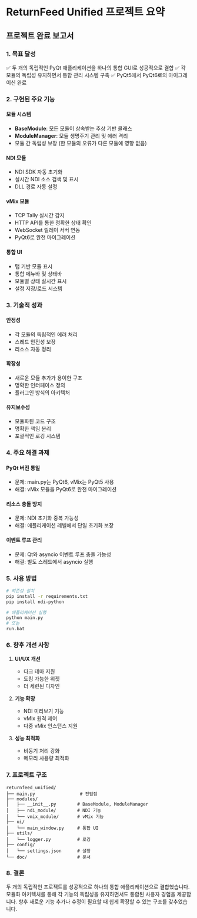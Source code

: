 # ReturnFeed Unified 프로젝트 요약

## 프로젝트 완료 보고서

### 1. 목표 달성
✅ 두 개의 독립적인 PyQt 애플리케이션을 하나의 통합 GUI로 성공적으로 결합
✅ 각 모듈의 독립성 유지하면서 통합 관리 시스템 구축
✅ PyQt5에서 PyQt6로의 마이그레이션 완료

### 2. 구현된 주요 기능

#### 모듈 시스템
- **BaseModule**: 모든 모듈이 상속받는 추상 기반 클래스
- **ModuleManager**: 모듈 생명주기 관리 및 에러 격리
- 모듈 간 독립성 보장 (한 모듈의 오류가 다른 모듈에 영향 없음)

#### NDI 모듈
- NDI SDK 자동 초기화
- 실시간 NDI 소스 검색 및 표시
- DLL 경로 자동 설정

#### vMix 모듈
- TCP Tally 실시간 감지
- HTTP API를 통한 정확한 상태 확인
- WebSocket 릴레이 서버 연동
- PyQt6로 완전 마이그레이션

#### 통합 UI
- 탭 기반 모듈 표시
- 통합 메뉴바 및 상태바
- 모듈별 상태 실시간 표시
- 설정 저장/로드 시스템

### 3. 기술적 성과

#### 안정성
- 각 모듈의 독립적인 에러 처리
- 스레드 안전성 보장
- 리소스 자동 정리

#### 확장성
- 새로운 모듈 추가가 용이한 구조
- 명확한 인터페이스 정의
- 플러그인 방식의 아키텍처

#### 유지보수성
- 모듈화된 코드 구조
- 명확한 책임 분리
- 포괄적인 로깅 시스템

### 4. 주요 해결 과제

#### PyQt 버전 통일
- 문제: main.py는 PyQt6, vMix는 PyQt5 사용
- 해결: vMix 모듈을 PyQt6로 완전 마이그레이션

#### 리소스 충돌 방지
- 문제: NDI 초기화 중복 가능성
- 해결: 애플리케이션 레벨에서 단일 초기화 보장

#### 이벤트 루프 관리
- 문제: Qt와 asyncio 이벤트 루프 충돌 가능성
- 해결: 별도 스레드에서 asyncio 실행

### 5. 사용 방법

```bash
# 의존성 설치
pip install -r requirements.txt
pip install ndi-python

# 애플리케이션 실행
python main.py
# 또는
run.bat
```

### 6. 향후 개선 사항

1. **UI/UX 개선**
   - 다크 테마 지원
   - 도킹 가능한 위젯
   - 더 세련된 디자인

2. **기능 확장**
   - NDI 미리보기 기능
   - vMix 원격 제어
   - 다중 vMix 인스턴스 지원

3. **성능 최적화**
   - 비동기 처리 강화
   - 메모리 사용량 최적화

### 7. 프로젝트 구조

```
returnfeed_unified/
├── main.py                 # 진입점
├── modules/               
│   ├── __init__.py        # BaseModule, ModuleManager
│   ├── ndi_module/        # NDI 기능
│   └── vmix_module/       # vMix 기능
├── ui/                    
│   └── main_window.py     # 통합 UI
├── utils/                 
│   └── logger.py          # 로깅
├── config/                
│   └── settings.json      # 설정
└── doc/                   # 문서
```

### 8. 결론

두 개의 독립적인 프로젝트를 성공적으로 하나의 통합 애플리케이션으로 결합했습니다. 
모듈화 아키텍처를 통해 각 기능의 독립성을 유지하면서도 통합된 사용자 경험을 제공합니다.
향후 새로운 기능 추가나 수정이 필요할 때 쉽게 확장할 수 있는 구조를 갖추었습니다.